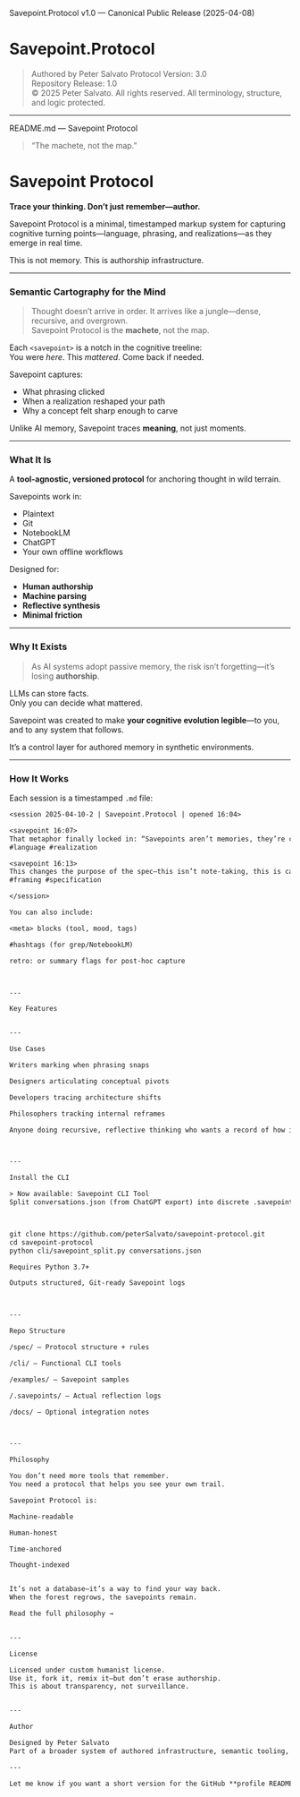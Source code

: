 Savepoint.Protocol v1.0 — Canonical Public Release (2025-04-08)
# Savepoint.Protocol

> Authored by Peter Salvato
> Protocol Version: 3.0  
> Repository Release: 1.0  
> © 2025 Peter Salvato. All rights reserved. All terminology, structure, and logic protected.

---

README.md — Savepoint Protocol

> “The machete, not the map.”



# Savepoint Protocol

**Trace your thinking. Don’t just remember—author.**

Savepoint Protocol is a minimal, timestamped markup system for capturing cognitive turning points—language, phrasing, and realizations—as they emerge in real time.

This is not memory. This is authorship infrastructure.

---

### Semantic Cartography for the Mind

> Thought doesn’t arrive in order. It arrives like a jungle—dense, recursive, and overgrown.  
> Savepoint Protocol is the **machete**, not the map.

Each `<savepoint>` is a notch in the cognitive treeline:  
You were *here*. This *mattered*. Come back if needed.

Savepoint captures:
- What phrasing clicked
- When a realization reshaped your path
- Why a concept felt sharp enough to carve

Unlike AI memory, Savepoint traces **meaning**, not just moments.

---

### What It Is

A **tool-agnostic, versioned protocol** for anchoring thought in wild terrain.

Savepoints work in:
- Plaintext
- Git
- NotebookLM
- ChatGPT
- Your own offline workflows

Designed for:
- **Human authorship**
- **Machine parsing**
- **Reflective synthesis**
- **Minimal friction**

---

### Why It Exists

> As AI systems adopt passive memory, the risk isn’t forgetting—it’s losing **authorship**.

LLMs can store facts.  
Only you can decide what mattered.

Savepoint was created to make **your cognitive evolution legible**—to you, and to any system that follows.

It’s a control layer for authored memory in synthetic environments.

---

### How It Works

Each session is a timestamped `.md` file:

```txt
<session 2025-04-10-2 | Savepoint.Protocol | opened 16:04>

<savepoint 16:07>
That metaphor finally locked in: “Savepoints aren’t memories, they’re commits.”
#language #realization

<savepoint 16:13>
This changes the purpose of the spec—this isn’t note-taking, this is cartography.
#framing #specification

</session>

You can also include:

<meta> blocks (tool, mood, tags)

#hashtags (for grep/NotebookLM)

retro: or summary flags for post-hoc capture



---

Key Features


---

Use Cases

Writers marking when phrasing snaps

Designers articulating conceptual pivots

Developers tracing architecture shifts

Philosophers tracking internal reframes

Anyone doing recursive, reflective thinking who wants a record of how it changed



---

Install the CLI

> Now available: Savepoint CLI Tool
Split conversations.json (from ChatGPT export) into discrete .savepoint.md sessions.



git clone https://github.com/peterSalvato/savepoint-protocol.git
cd savepoint-protocol
python cli/savepoint_split.py conversations.json

Requires Python 3.7+

Outputs structured, Git-ready Savepoint logs



---

Repo Structure

/spec/ — Protocol structure + rules

/cli/ — Functional CLI tools

/examples/ — Savepoint samples

/.savepoints/ — Actual reflection logs

/docs/ — Optional integration notes



---

Philosophy

You don’t need more tools that remember.
You need a protocol that helps you see your own trail.

Savepoint Protocol is:

Machine-readable

Human-honest

Time-anchored

Thought-indexed


It’s not a database—it’s a way to find your way back.
When the forest regrows, the savepoints remain.

Read the full philosophy →


---

License

Licensed under custom humanist license.
Use it, fork it, remix it—but don’t erase authorship.
This is about transparency, not surveillance.


---

Author

Designed by Peter Salvato
Part of a broader system of authored infrastructure, semantic tooling, and symbolic design practice.

---

Let me know if you want a short version for the GitHub **profile README**, or a companion `savepoint-spec-v1.md` next to this that formally defines syntax without losing the soul.

